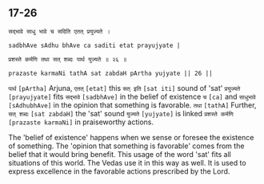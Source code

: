 ## 17-26


```shloka-sa
सद्भावे साधु भावे च सदिति एतत् प्रयुज्यते ।
```
```shloka-sa-hk
sadbhAve sAdhu bhAve ca saditi etat prayujyate |
```
```shloka-sa
प्रशस्ते कर्मणि तथा सत् शब्दः पार्थ युज्यते ॥ २६ ॥
```
```shloka-sa-hk
prazaste karmaNi tathA sat zabdaH pArtha yujyate || 26 ||
```

`पार्थ` `[pArtha]` Arjuna, `एतत्` `[etat]` this `सत् इति` `[sat iti]` sound of 'sat' `प्रयुज्यते` `[prayujyate]` fits `सद्भावे` `[sadbhAve]` in the belief of existence `च` `[ca]` and `साधुभावे` `[sAdhubhAve]` in the opinion that something is favorable. `तथा` `[tathA]` Further, `सत् शब्दः` `[sat zabdaH]` the 'sat' sound `युज्यते` `[yujyate]` is linked `प्रशस्ते कर्मणि` `[prazaste karmaNi]` in praiseworthy actions.



The 'belief of existence' happens when we sense or foresee the existence of something. The 'opinion that something is favorable' comes from the belief that it would bring benefit. 
This usage of the word 'sat' fits all situations of this world. The Vedas use it in this way as well. It is used to express excellence in the favorable actions prescribed by the Lord.

